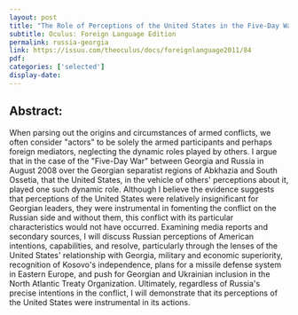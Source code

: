 ```yaml
---
layout: post
title: "The Role of Perceptions of the United States in the Five-Day War Between Georgia and Russia in August 2008 (in Russian)"
subtitle: Oculus: Foreign Language Edition
permalink: russia-georgia
link: https://issuu.com/theoculus/docs/foreignlanguage2011/84
pdf: 
categories: ['selected']
display-date:
---
```


<h2>Abstract:</h2>
When parsing out the origins and circumstances of armed conflicts, we often consider "actors" to be solely the armed participants and perhaps foreign mediators, neglecting the dynamic roles played by others. I argue that in the case of the "Five-Day War" between Georgia and Russia in August 2008 over the Georgian separatist regions of Abkhazia and South Ossetia, that the United States, in the vehicle of others' perceptions about it, played one such dynamic role. Although I believe the evidence suggests that perceptions of the United States were relatively insignificant for Georgian leaders, they were instrumental in fomenting the conflict on the Russian side and without them, this conflict with its particular characteristics would not have occurred. Examining media reports and secondary sources, I will discuss Russian perceptions of American intentions, capabilities, and resolve, particularly through the lenses of the United States' relationship with Georgia, military and economic superiority, recognition of Kosovo's independence, plans for a missile defense system in Eastern Europe, and push for Georgian and Ukrainian inclusion in the North Atlantic Treaty Organization. Ultimately, regardless of Russia's precise intentions in the conflict, I will demonstrate that its perceptions of the United States were instrumental in its actions.
<!--
![image-subtitle][image-]
[link-wording][link-]

[image-]: /img-posts/
[link-]:

-->
